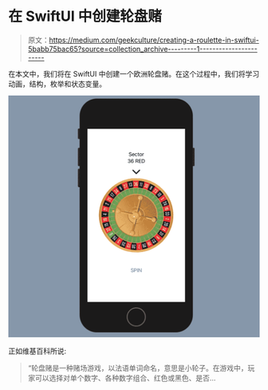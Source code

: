# 在 SwiftUI 中创建轮盘赌

> 原文：<https://medium.com/geekculture/creating-a-roulette-in-swiftui-5babb75bac65?source=collection_archive---------1----------------------->

在本文中，我们将在 SwiftUI 中创建一个欧洲轮盘赌。在这个过程中，我们将学习动画，结构，枚举和状态变量。

![](img/6c53fa070e4fa82e75f0eebf916b4659.png)

正如维基百科所说:

> “轮盘赌是一种赌场游戏，以法语单词命名，意思是小轮子。在游戏中，玩家可以选择对单个数字、各种数字组合、红色或黑色、是否…